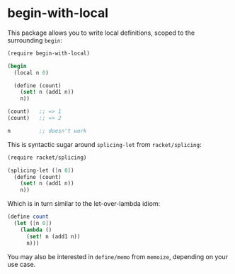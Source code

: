 # begin-with-local

This package allows you to write local definitions, scoped to the surrounding `begin`:

```scheme
(require begin-with-local)

(begin
  (local n 0)

  (define (count)
    (set! n (add1 n))
    n))

(count)   ;; => 1
(count)   ;; => 2

n         ;; doesn't work
```

This is syntactic sugar around `splicing-let` from `racket/splicing`:

```scheme
(require racket/splicing)

(splicing-let ([n 0])
  (define (count)
    (set! n (add1 n))
    n))
```

Which is in turn similar to the let-over-lambda idiom:

```scheme
(define count
  (let ([n 0])
    (lambda ()
      (set! n (add1 n))
      n)))
```

You may also be interested in `define/memo` from `memoize`, depending
on your use case.

